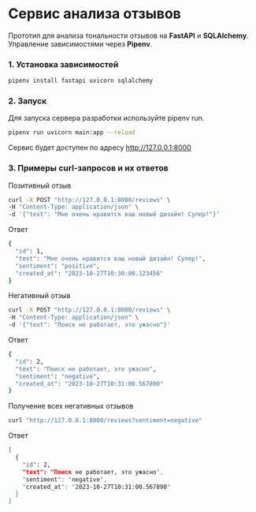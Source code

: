 # Сервис анализа отзывов

Прототип для анализа тональности отзывов на **FastAPI** и **SQLAlchemy**.
Управление зависимостями через **Pipenv**.

### 1. Установка зависимостей

```bash
pipenv install fastapi uvicorn sqlalchemy
```

### 2. Запуск
Для запуска сервера разработки используйте pipenv run.

```bash
pipenv run uvicorn main:app --reload
```
Сервис будет доступен по адресу http://127.0.0.1:8000

### 3. Примеры curl-запросов и их ответов

Позитивный отзыв
```bash
curl -X POST "http://127.0.0.1:8000/reviews" \
-H "Content-Type: application/json" \
-d '{"text": "Мне очень нравится ваш новый дизайн! Супер!"}'
```
Ответ
```bash
{
  "id": 1,
  "text": "Мне очень нравится ваш новый дизайн! Супер!",
  "sentiment": "positive",
  "created_at": "2023-10-27T10:30:00.123456"
}
```

Негативный отзыв
```bash
curl -X POST "http://127.0.0.1:8000/reviews" \
-H "Content-Type: application/json" \
-d '{"text": "Поиск не работает, это ужасно"}'
```
Ответ
```bash
{
  "id": 2,
  "text": "Поиск не работает, это ужасно",
  "sentiment": "negative",
  "created_at": "2023-10-27T10:31:00.567890"
}
```

Получение всех негативных отзывов
```bash
curl "http://127.0.0.1:8000/reviews?sentiment=negative"
```
Ответ
```bash
[
  {
    "id": 2,
    "text": "Поиск не работает, это ужасно",
    "sentiment": "negative",
    "created_at": "2023-10-27T10:31:00.567890"
  }
]
```